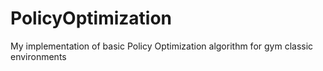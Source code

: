 # PolicyOptimization
My implementation of basic Policy Optimization algorithm for gym classic environments
